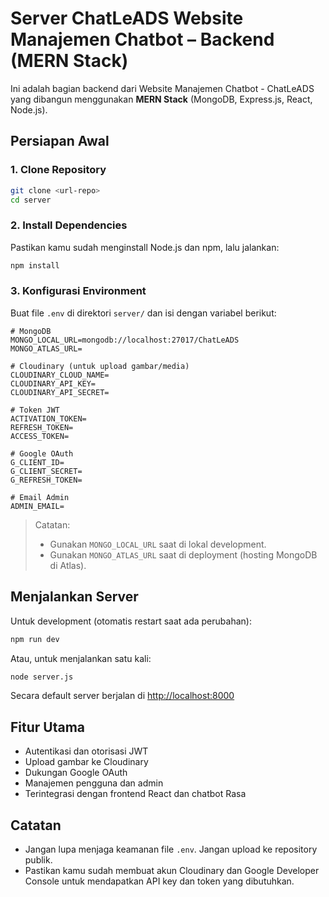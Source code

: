 # Server ChatLeADS Website Manajemen Chatbot – Backend (MERN Stack)

Ini adalah bagian backend dari Website Manajemen Chatbot - ChatLeADS yang dibangun menggunakan **MERN Stack** (MongoDB, Express.js, React, Node.js).

## Persiapan Awal

### 1. Clone Repository

```bash
git clone <url-repo>
cd server
```

### 2. Install Dependencies

Pastikan kamu sudah menginstall Node.js dan npm, lalu jalankan:

```bash
npm install
```

### 3. Konfigurasi Environment

Buat file `.env` di direktori `server/` dan isi dengan variabel berikut:

```env
# MongoDB
MONGO_LOCAL_URL=mongodb://localhost:27017/ChatLeADS
MONGO_ATLAS_URL=

# Cloudinary (untuk upload gambar/media)
CLOUDINARY_CLOUD_NAME=
CLOUDINARY_API_KEY=
CLOUDINARY_API_SECRET=

# Token JWT
ACTIVATION_TOKEN=
REFRESH_TOKEN=
ACCESS_TOKEN=

# Google OAuth
G_CLIENT_ID=
G_CLIENT_SECRET=
G_REFRESH_TOKEN=

# Email Admin
ADMIN_EMAIL=
```

> Catatan:
>
> * Gunakan `MONGO_LOCAL_URL` saat di lokal development.
> * Gunakan `MONGO_ATLAS_URL` saat di deployment (hosting MongoDB di Atlas).

## Menjalankan Server

Untuk development (otomatis restart saat ada perubahan):

```bash
npm run dev
```

Atau, untuk menjalankan satu kali:

```bash
node server.js
```

Secara default server berjalan di [http://localhost:8000](http://localhost:8000)

## Fitur Utama

* Autentikasi dan otorisasi JWT
* Upload gambar ke Cloudinary
* Dukungan Google OAuth
* Manajemen pengguna dan admin
* Terintegrasi dengan frontend React dan chatbot Rasa

## Catatan

* Jangan lupa menjaga keamanan file `.env`. Jangan upload ke repository publik.
* Pastikan kamu sudah membuat akun Cloudinary dan Google Developer Console untuk mendapatkan API key dan token yang dibutuhkan.